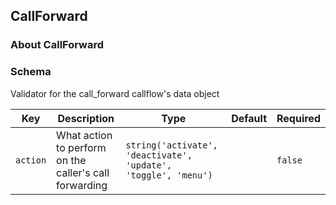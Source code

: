 ## CallForward

### About CallForward

### Schema

Validator for the call_forward callflow's data object

Key | Description | Type | Default | Required
--- | ----------- | ---- | ------- | --------
`action` | What action to perform on the caller's call forwarding | `string('activate', 'deactivate', 'update', 'toggle', 'menu')` |   | `false`
